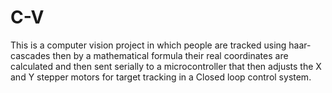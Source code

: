 # C-V
This is a computer vision project in which people are tracked using haar-cascades then by a mathematical formula their real coordinates are calculated and then sent serially
to a microcontroller that then adjusts the X and Y stepper motors for target tracking in a Closed loop control system.
